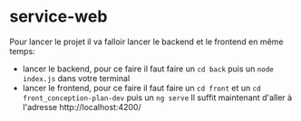 # service-web
Pour lancer le projet il va falloir lancer le backend et le frontend en même temps:
  - lancer le backend, pour ce faire il faut faire un ```cd back``` puis un ```node index.js``` dans votre terminal
  - lancer le frontend, pour ce faire il faut faire un ```cd front``` et un ```cd front_conception-plan-dev``` puis un ```ng serve``` 
Il suffit maintenant d'aller à l'adresse http://localhost:4200/ 
